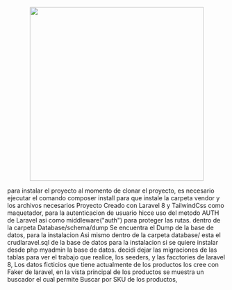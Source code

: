<p align="center"><a href="https://laravel.com" target="_blank"><img src="https://raw.githubusercontent.com/laravel/art/master/logo-lockup/5%20SVG/2%20CMYK/1%20Full%20Color/laravel-logolockup-cmyk-red.svg" width="400"></a></p>
para instalar el proyecto al momento de clonar el proyecto,  es necesario ejecutar el comando composer install para que instale la carpeta vendor y los archivos necesarios
Proyecto Creado con Laravel 8 y TailwindCss como maquetador,
para la autenticacion de usuario hicce uso del metodo AUTH de Laravel asi como middleware("auth") para proteger las rutas.
dentro de la carpeta Database/schema/dump   Se encuentra el Dump de la base de datos, para la instalacion  Asi mismo dentro de la carpeta database/ esta el crudlaravel.sql de la base de datos para la instalacion si se quiere instalar desde php myadmin la base de datos.
decidi dejar las migraciones de las tablas para ver el trabajo que realice,  los seeders, y las facctories de laravel 8,
Los datos ficticios que tiene actualmente de los productos los cree con Faker de laravel, 
en la vista principal de los productos se muestra un buscador el cual permite Buscar por SKU de los productos, 
<img sr="http://box2235.temp.domains/~mottionl/imagnes/wp-content/uploads/2021/02/crud.png" width="450">

